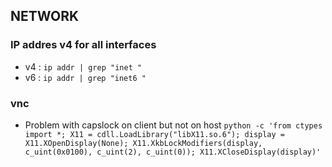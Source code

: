 ## NETWORK

### IP addres v4 for all interfaces 
* v4 : `ip addr | grep "inet "`
* v6 : `ip addr | grep "inet6 "`


### vnc

* Problem with capslock on client but not on host 
 `python -c 'from ctypes import *; X11 = cdll.LoadLibrary("libX11.so.6"); display = X11.XOpenDisplay(None); X11.XkbLockModifiers(display, c_uint(0x0100), c_uint(2), c_uint(0)); X11.XCloseDisplay(display)'`  
